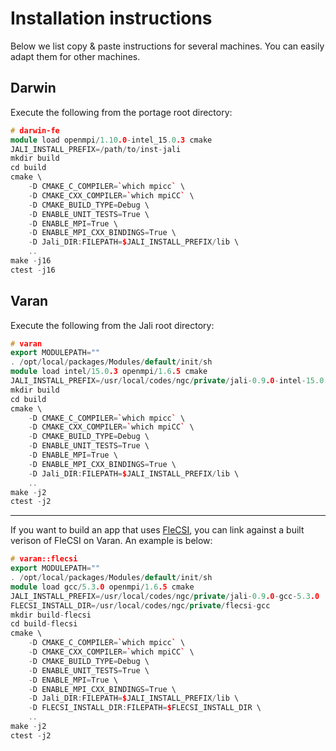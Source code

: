 # Installation instructions

Below we list copy & paste instructions for several machines. You can easily
adapt them for other machines.

## Darwin

Execute the following from the portage root directory:

```c++
# darwin-fe
module load openmpi/1.10.0-intel_15.0.3 cmake
JALI_INSTALL_PREFIX=/path/to/inst-jali
mkdir build
cd build
cmake \
    -D CMAKE_C_COMPILER=`which mpicc` \
    -D CMAKE_CXX_COMPILER=`which mpiCC` \
    -D CMAKE_BUILD_TYPE=Debug \
    -D ENABLE_UNIT_TESTS=True \
    -D ENABLE_MPI=True \
    -D ENABLE_MPI_CXX_BINDINGS=True \
    -D Jali_DIR:FILEPATH=$JALI_INSTALL_PREFIX/lib \
    ..
make -j16
ctest -j16
```
## Varan

Execute the following from the Jali root directory:

```c++
# varan
export MODULEPATH=""
. /opt/local/packages/Modules/default/init/sh
module load intel/15.0.3 openmpi/1.6.5 cmake
JALI_INSTALL_PREFIX=/usr/local/codes/ngc/private/jali-0.9.0-intel-15.0.3
mkdir build
cd build
cmake \
    -D CMAKE_C_COMPILER=`which mpicc` \
    -D CMAKE_CXX_COMPILER=`which mpiCC` \
    -D CMAKE_BUILD_TYPE=Debug \
    -D ENABLE_UNIT_TESTS=True \
    -D ENABLE_MPI=True \
    -D ENABLE_MPI_CXX_BINDINGS=True \
    -D Jali_DIR:FILEPATH=$JALI_INSTALL_PREFIX/lib \
    ..
make -j2
ctest -j2
```

---

If you want to build an app that uses
[FleCSI](https://github.com/losalamos/flecsi), you can link against a built
verison of FleCSI on Varan.  An example is below:

```c++
# varan::flecsi
export MODULEPATH=""
. /opt/local/packages/Modules/default/init/sh
module load gcc/5.3.0 openmpi/1.6.5 cmake
JALI_INSTALL_PREFIX=/usr/local/codes/ngc/private/jali-0.9.0-gcc-5.3.0
FLECSI_INSTALL_DIR=/usr/local/codes/ngc/private/flecsi-gcc
mkdir build-flecsi
cd build-flecsi
cmake \
    -D CMAKE_C_COMPILER=`which mpicc` \
    -D CMAKE_CXX_COMPILER=`which mpiCC` \
    -D CMAKE_BUILD_TYPE=Debug \
    -D ENABLE_UNIT_TESTS=True \
    -D ENABLE_MPI=True \
    -D ENABLE_MPI_CXX_BINDINGS=True \
    -D Jali_DIR:FILEPATH=$JALI_INSTALL_PREFIX/lib \
    -D FLECSI_INSTALL_DIR:FILEPATH=$FLECSI_INSTALL_DIR \
    ..
make -j2
ctest -j2
```
